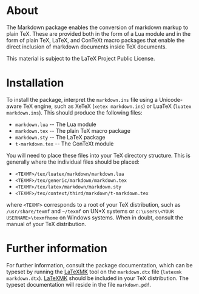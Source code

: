 # About #

The Markdown package enables the conversion of markdown markup to plain TeX.
These are provided both in the form of a Lua module and in the form of plain
TeX, LaTeX, and ConTeXt macro packages that enable the direct inclusion of
markdown documents inside TeX documents.

This material is subject to the LaTeX Project Public License.

# Installation #

To install the package, interpret the `markdown.ins` file using a Unicode-aware
TeX engine, such as XeTeX (`xetex markdown.ins`) or LuaTeX (`luatex
markdown.ins`). This should produce the following files:

 * `markdown.lua` -- The Lua module
 * `markdown.tex` -- The plain TeX macro package
 * `markdown.sty` -- The LaTeX package
 * `t-markdown.tex` -- The ConTeXt module

You will need to place these files into your TeX directory structure. This is
generally where the individual files should be placed:

 * `<TEXMF>/tex/luatex/markdown/markdown.lua`
 * `<TEXMF>/tex/generic/markdown/markdown.tex`
 * `<TEXMF>/tex/latex/markdown/markdown.sty`
 * `<TEXMF>/tex/context/third/markdown/t-markdown.tex`

where `<TEXMF>` corresponds to a root of your TeX distribution, such as
`/usr/share/texmf` and `~/texmf` on UN*X systems or `c:\users\<YOUR
USERNAME>\texmfhome` on Windows systems. When in doubt, consult the manual of
your TeX distribution.

# Further information #

For further information, consult the package documentation, which can be
typeset by running the [LaTeXMK] tool on the `markdown.dtx` file (`latexmk
markdown.dtx`). [LaTeXMK] should be included in your TeX distribution. The
typeset documentation will reside in the file `markdown.pdf`.

 [LaTeXMK]: https://www.ctan.org/pkg/latexmk/
